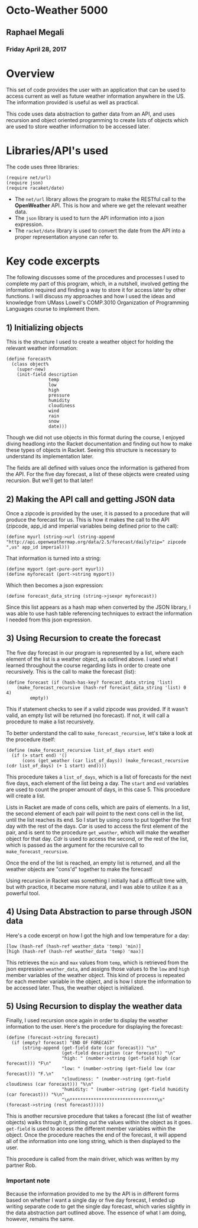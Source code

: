 # Octo-Weather 5000

## Raphael Megali
### Friday April 28, 2017

# Overview
This set of code provides the user with an application that can be used to access current as well as future weather information anywhere in the US. The information provided is useful as well as practical.

This code uses data abstraction to gather data from an API, and uses recursion and object oriented programming to create lists of objects which are used to store weather information to be accessed later. 


# Libraries/API's used
The code uses three libraries:

```
(require net/url)
(require json)
(require racaket/date)
```

* The ```net/url``` library allows the program to make the RESTful call to the **OpenWeather** API. This is how and where we get the relevant weather data.
* The ```json``` library is used to turn the API information into a json expression.
* The ```racket/date``` library is used to convert the date from the API into a proper representation anyone can refer to.

# Key code excerpts

The following discusses some of the procedures and processes I used to complete my part of this program, which, in a nutshell, involved getting the information required and finding a way to store it for access later by other functions. I will discuss my approaches and how I used the ideas and knowledge from UMass Lowell's COMP.3010 Organization of Programming Languages course to implement them.

## 1) Initializing objects
This is the structure I used to create a weather object for holding the relevant weather information:

```
(define forecast%
  (class object%
    (super-new)
    (init-field description
                temp
                low
                high
                pressure
                humidity
                cloudiness
                wind
                rain
                snow
                date)))
```
Though we did not use objects in this format during the course, I enjoyed diving headlong into the Racket documentation and finding out how to make these types of objects in Racket. Seeing this structure is necessary to understand its implementation later.

The fields are all defined with values once the information is gathered from the API. For the five day forecast, a list of these objects were created using recursion. But we'll get to that later!

## 2) Making the API call and getting JSON data
Once a zipcode is provided by the user, it is passed to a procedure that will produce the forecast for us. 
This is how it makes the call to the API (zipcode, app_id and imperial variables being defined prior to the call):
```
(define myurl (string->url (string-append "http://api.openweathermap.org/data/2.5/forecast/daily?zip=" zipcode ",us" app_id imperial)))
```
That information is turned into a string:
```
(define myport (get-pure-port myurl))
(define myforecast (port->string myport))
```
Which then becomes a json expression:
```
(define forecast_data_string (string->jsexpr myforecast))
```
Since this list appears as a hash map when converted by the JSON library, I was able to use hash table referencing techniques to extract the information I needed from this json expression.

## 3) Using Recursion to create the forecast
The five day forecast in our program is represented by a list, where each element of the list is a weather object, as outlined above. I used what I learned throughout the course regarding lists in order to create one recursively.
This is the call to make the forecast (list):
```
(define forecast (if (hash-has-key? forecast_data_string 'list) 
	(make_forecast_recursive (hash-ref forecast_data_string 'list) 0 4)
         empty))
```
This if statement checks to see if a valid zipcode was provided. If it wasn't valid, an empty list will be returned (no forecast). If not, it will call a procedure to make a list recursively.

To better understand the call to ```make_forecast_recursive```, let's take a look at the procedure itself:
```
(define (make_forecast_recursive list_of_days start end)
  (if (> start end) '()
      (cons (get_weather (car list_of_days)) (make_forecast_recursive (cdr list_of_days) (+ 1 start) end))))
```
This procedure takes a ```list_of_days```, which is a list of forecasts for the next five days, each element of the list being a day. The ```start``` and ```end``` variables are used to count the proper amount of days, in this case 5. This procedure will create a list. 

Lists in Racket are made of cons cells, which are pairs of elements. In a list, the second element of each pair will point to the next cons cell in the list, until the list reaches its end. So I start by using *cons* to put together the first day with the rest of the days. *Car* is used to access the first element of the pair, and is sent to the procedure ```get_weather```, which will make the weather object for that day. *Cdr* is used to access the second, or the rest of the list, which is passed as the argument for the recursive call to ```make_forecast_recursive```. 

Once the end of the list is reached, an empty list is returned, and all the weather objects are "cons'd" together to make the forecast!

Using recursion in Racket was something I initially had a difficult time with, but with practice, it became more natural, and I was able to utilize it as a powerful tool.

## 4) Using Data Abstraction to parse through JSON data
Here's a code excerpt on how I got the high and low temperature for a day:
```
[low (hash-ref (hash-ref weather_data 'temp) 'min)]
[high (hash-ref (hash-ref weather_data 'temp) 'max)]
```
This retrieves the ```min``` and ```max``` values from ```temp```, which is retrieved from the json expression ```weather_data```, and assigns those values to the ```low``` and ```high``` member variables of the weather object. 
This kind of process is repeated for each member variable in the object, and is how I store the information to be accessed later. Thus, the weather object is initialized.

## 5) Using Recursion to display the weather data
Finally, I used recursion once again in order to display the weather information to the user. 
Here's the procedure for displaying the forecast:
```
(define (forecast->string forecast)
  (if (empty? forecast) "END OF FORECAST"
      (string-append (get-field date (car forecast)) "\n"
                     (get-field description (car forecast)) "\n"
                     "high: " (number->string (get-field high (car forecast))) "F\n"
                     "low: " (number->string (get-field low (car forecast))) "F.\n"
                     "cloudiness: " (number->string (get-field cloudiness (car forecast))) "%\n"
                     "humidity: " (number->string (get-field humidity (car forecast))) "%\n"
                     "\n*********************************\n" (forecast->string (rest forecast)))))
```
This is another recursive procedure that takes a forecast (the list of weather objects) walks through it, printing out the values within the object as it goes. ```get-field``` is used to access the different member variables within the object. Once the procedure reaches the end of the forecast, it will append all of the information into one long string, which is then displayed to the user. 

This procedure is called from the main driver, which was written by my partner Rob.

### Important note
Because the information provided to me by the API is in different forms based on whether I want a single day or five day forecast, I ended up writing separate code to get the single day forecast, which varies slightly in the data abstraction part outlined above. The essence of what I am doing, however, remains the same.







